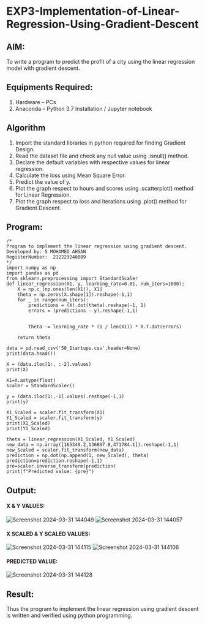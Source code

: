 # EXP3-Implementation-of-Linear-Regression-Using-Gradient-Descent

## AIM:
To write a program to predict the profit of a city using the linear regression model with gradient descent.

## Equipments Required:
1. Hardware – PCs
2. Anaconda – Python 3.7 Installation / Jupyter notebook

## Algorithm
1. Import the standard libraries in python required for finding Gradient Design.
2. Read the dataset file and check any null value using .isnull() method.
3. Declare the default variables with respective values for linear regression.
4. Calculate the loss using Mean Square Error.
5. Predict the value of y.
6. Plot the graph respect to hours and scores using .scatterplot() method for Linear Regression.
7. Plot the graph respect to loss and iterations using .plot() method for Gradient Descent.
## Program:
```
/*
Program to implement the linear regression using gradient descent.
Developed by: S MOHAMED AHSAN
RegisterNumber:  212223240089
*/
import numpy as np
import pandas as pd
from sklearn.preprocessing import StandardScaler
def linear_regression(X1, y, learning_rate=0.01, num_iters=1000):
    X = np.c_[np.ones(len(X1)), X1]
    theta = np.zeros(X.shape[1]).reshape(-1,1)
    for _ in range(num_iters):
        predictions = (X).dot(theta).reshape(-1, 1)
        errors = (predictions - y).reshape(-1,1)


        theta -= learning_rate * (1 / len(X1)) * X.T.dot(errors)

    return theta

data = pd.read_csv('50_Startups.csv',header=None) 
print(data.head())

X = (data.iloc[1:, :-2].values)
print(X)

X1=X.astype(float)
scaler = StandardScaler()

y = (data.iloc[1:,-1].values).reshape(-1,1)
print(y)

X1_Scaled = scaler.fit_transform(X1)
Y1_Scaled = scaler.fit_transform(y)
print(X1_Scaled)
print(Y1_Scaled)

theta = linear_regression(X1_Scaled, Y1_Scaled)
new_data = np.array([165349.2,136897.8,471784.1]).reshape(-1,1)
new_Scaled = scaler.fit_transform(new_data)
prediction = np.dot(np.append(1, new_Scaled), theta)
prediction=prediction.reshape(-1,1)
pre=scaler.inverse_transform(prediction)
print(f"Predicted value: {pre}")

```

## Output:
#### X & Y VALUES:
![Screenshot 2024-03-31 144049](https://github.com/MOHAMEDAHSAN/Implementation-of-Linear-Regression-Using-Gradient-Descent/assets/139331378/281aa602-1cc6-4016-8fb2-fc553fcd9157)
![Screenshot 2024-03-31 144057](https://github.com/MOHAMEDAHSAN/Implementation-of-Linear-Regression-Using-Gradient-Descent/assets/139331378/d0446f88-bd76-43b7-9cfd-37d0583883e0)


#### X SCALED & Y SCALED VALUES:
![Screenshot 2024-03-31 144115](https://github.com/MOHAMEDAHSAN/Implementation-of-Linear-Regression-Using-Gradient-Descent/assets/139331378/7ce18852-131e-4da0-94e5-f898d9039297)
![Screenshot 2024-03-31 144106](https://github.com/MOHAMEDAHSAN/Implementation-of-Linear-Regression-Using-Gradient-Descent/assets/139331378/e54d9e71-9c57-48d8-bbba-0a6042ac8855)


#### PREDICTED VALUE:
![Screenshot 2024-03-31 144128](https://github.com/MOHAMEDAHSAN/Implementation-of-Linear-Regression-Using-Gradient-Descent/assets/139331378/f249b2ea-7c83-4b23-995d-9f3f7d1d4af9)



## Result:
Thus the program to implement the linear regression using gradient descent is written and verified using python programming.
